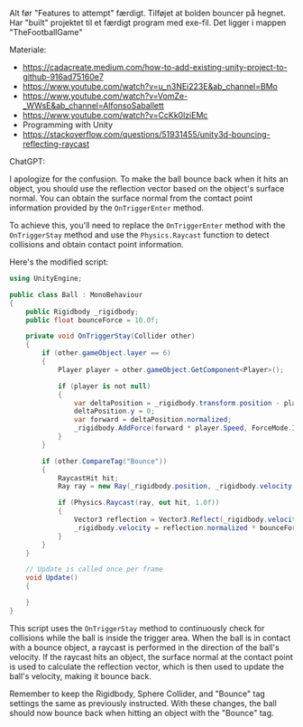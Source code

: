 Alt før "Features to attempt" færdigt.
Tilføjet at bolden bouncer på hegnet.
Har "built" projektet til et færdigt program med exe-fil. Det ligger i mappen "TheFootballGame"

Materiale:

 - https://cadacreate.medium.com/how-to-add-existing-unity-project-to-github-916ad75160e7
 - https://www.youtube.com/watch?v=u_n3NEi223E&ab_channel=BMo
 - https://www.youtube.com/watch?v=VomZe-_WWsE&ab_channel=AlfonsoSaballett
 - https://www.youtube.com/watch?v=CcKk0lziEMc
 - Programming with Unity
 - https://stackoverflow.com/questions/51931455/unity3d-bouncing-reflecting-raycast

ChatGPT:

I apologize for the confusion. To make the ball bounce back when it hits an object, you should use the reflection vector based on the object's surface normal. You can obtain the surface normal from the contact point information provided by the `OnTriggerEnter` method.

To achieve this, you'll need to replace the `OnTriggerEnter` method with the `OnTriggerStay` method and use the `Physics.Raycast` function to detect collisions and obtain contact point information.

Here's the modified script:

```csharp
using UnityEngine;

public class Ball : MonoBehaviour
{
    public Rigidbody _rigidbody;
    public float bounceForce = 10.0f;

    private void OnTriggerStay(Collider other)
    {
        if (other.gameObject.layer == 6)
        {
            Player player = other.gameObject.GetComponent<Player>();

            if (player is not null)
            {
                var deltaPosition = _rigidbody.transform.position - player.transform.position;
                deltaPosition.y = 0;
                var forward = deltaPosition.normalized;
                _rigidbody.AddForce(forward * player.Speed, ForceMode.Impulse);
            }
        }

        if (other.CompareTag("Bounce"))
        {
            RaycastHit hit;
            Ray ray = new Ray(_rigidbody.position, _rigidbody.velocity.normalized);

            if (Physics.Raycast(ray, out hit, 1.0f))
            {
                Vector3 reflection = Vector3.Reflect(_rigidbody.velocity, hit.normal);
                _rigidbody.velocity = reflection.normalized * bounceForce;
            }
        }
    }

    // Update is called once per frame
    void Update()
    {

    }
}
```

This script uses the `OnTriggerStay` method to continuously check for collisions while the ball is inside the trigger area. When the ball is in contact with a bounce object, a raycast is performed in the direction of the ball's velocity. If the raycast hits an object, the surface normal at the contact point is used to calculate the reflection vector, which is then used to update the ball's velocity, making it bounce back.

Remember to keep the Rigidbody, Sphere Collider, and "Bounce" tag settings the same as previously instructed. With these changes, the ball should now bounce back when hitting an object with the "Bounce" tag.


